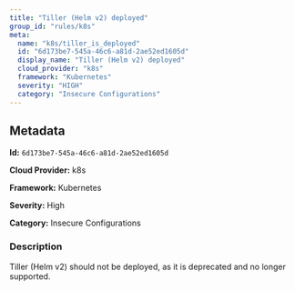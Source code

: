 ```yaml
---
title: "Tiller (Helm v2) deployed"
group_id: "rules/k8s"
meta:
  name: "k8s/tiller_is_deployed"
  id: "6d173be7-545a-46c6-a81d-2ae52ed1605d"
  display_name: "Tiller (Helm v2) deployed"
  cloud_provider: "k8s"
  framework: "Kubernetes"
  severity: "HIGH"
  category: "Insecure Configurations"
---
```

## Metadata

**Id:** `6d173be7-545a-46c6-a81d-2ae52ed1605d`

**Cloud Provider:** k8s

**Framework:** Kubernetes

**Severity:** High

**Category:** Insecure Configurations

### Description

 Tiller (Helm v2) should not be deployed, as it is deprecated and no longer supported.
